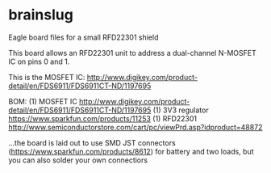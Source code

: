 brainslug
=========

Eagle board files for a small RFD22301 shield

This board allows an RFD22301 unit to address a dual-channel N-MOSFET IC on pins 0 and 1.

This is the MOSFET IC: http://www.digikey.com/product-detail/en/FDS6911/FDS6911CT-ND/1197695

BOM:
(1) MOSFET IC http://www.digikey.com/product-detail/en/FDS6911/FDS6911CT-ND/1197695
(1) 3V3 regulator https://www.sparkfun.com/products/11253
(1) RFD22301 http://www.semiconductorstore.com/cart/pc/viewPrd.asp?idproduct=48872

...the board is laid out to use SMD JST connectors (https://www.sparkfun.com/products/8612) for battery and two loads, but you can also solder your own connectiors
